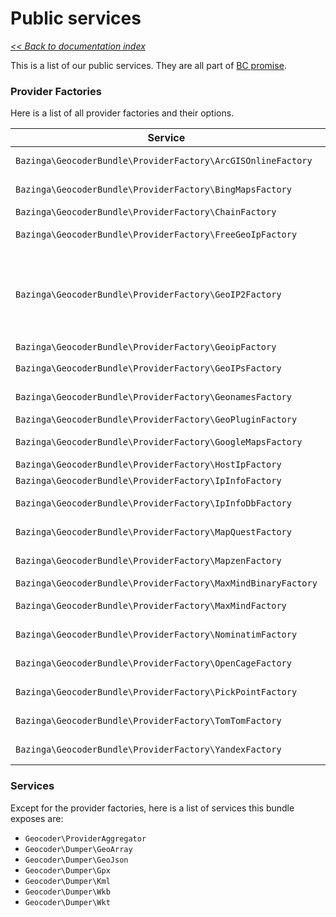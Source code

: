 # Public services

*[<< Back to documentation index](Resources/doc/index.md)*

This is a list of our public services. They are all part of [BC promise](Resources/doc/index.md#backwards-compatibility).

### Provider Factories

Here is a list of all provider factories and their options. 

| Service | Options |
| ------- | ------- |
| `Bazinga\GeocoderBundle\ProviderFactory\ArcGISOnlineFactory` | httplug_client, source_country
| `Bazinga\GeocoderBundle\ProviderFactory\BingMapsFactory` | httplug_client, api_key
| `Bazinga\GeocoderBundle\ProviderFactory\ChainFactory` | services
| `Bazinga\GeocoderBundle\ProviderFactory\FreeGeoIpFactory` | httplug_client, base_url
| `Bazinga\GeocoderBundle\ProviderFactory\GeoIP2Factory` | provider, database_filename, user_id, license_key, webservice_options, locales, provider_service
| `Bazinga\GeocoderBundle\ProviderFactory\GeoipFactory` | 
| `Bazinga\GeocoderBundle\ProviderFactory\GeoIPsFactory` | httplug_client, api_key
| `Bazinga\GeocoderBundle\ProviderFactory\GeonamesFactory` | httplug_client, username
| `Bazinga\GeocoderBundle\ProviderFactory\GeoPluginFactory` | httplug_client
| `Bazinga\GeocoderBundle\ProviderFactory\GoogleMapsFactory` | httplug_client, api_key, region
| `Bazinga\GeocoderBundle\ProviderFactory\HostIpFactory` | httplug_client
| `Bazinga\GeocoderBundle\ProviderFactory\IpInfoFactory` | httplug_client
| `Bazinga\GeocoderBundle\ProviderFactory\IpInfoDbFactory` | httplug_client, api_key, precision
| `Bazinga\GeocoderBundle\ProviderFactory\MapQuestFactory` | httplug_client, api_key, licensed
| `Bazinga\GeocoderBundle\ProviderFactory\MapzenFactory` | httplug_client, api_key
| `Bazinga\GeocoderBundle\ProviderFactory\MaxMindBinaryFactory` | dat_file, open_flag
| `Bazinga\GeocoderBundle\ProviderFactory\MaxMindFactory` | httplug_client, api_key, endpoint
| `Bazinga\GeocoderBundle\ProviderFactory\NominatimFactory` | httplug_client, root_url
| `Bazinga\GeocoderBundle\ProviderFactory\OpenCageFactory` | httplug_client, api_key
| `Bazinga\GeocoderBundle\ProviderFactory\PickPointFactory` | httplug_client, api_key
| `Bazinga\GeocoderBundle\ProviderFactory\TomTomFactory` | httplug_client, api_key
| `Bazinga\GeocoderBundle\ProviderFactory\YandexFactory` | httplug_client, toponym

### Services

Except for the provider factories, here is a list of services this bundle exposes are: 

* `Geocoder\ProviderAggregator`
* `Geocoder\Dumper\GeoArray`
* `Geocoder\Dumper\GeoJson`
* `Geocoder\Dumper\Gpx`
* `Geocoder\Dumper\Kml`
* `Geocoder\Dumper\Wkb`
* `Geocoder\Dumper\Wkt`
